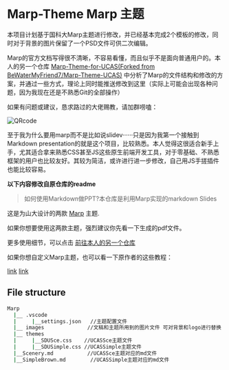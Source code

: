 # Marp-Theme  Marp 主题

本项目计划基于国科大Marp主题进行修改，并已经基本完成2个模板的修改，同时对于背景的图片保留了一个PSD文件可供二次编辑。

Marp的官方文档写得很不清晰，不容易看懂，而且似乎不是面向普通用户的。本人的另一个仓库
[Marp-Theme-for-UCAS(Forked from BeWaterMyFriend7/Marp-Theme-UCAS)](https://github.com/szw0407/Marp-Theme-for-UCAS)
中分析了Marp的文件结构和修改的方案，并通过一些方式，理论上同时能推送修改到这里（实际上可能会出现各种问题，因为我现在还是不熟悉Git的全部操作）

如果有问题或建议，恳求路过的大佬赐教，请加群唠嗑：

![QRcode](https://szw0407.github.io/images/QQgroup.jpg)

至于我为什么要用marp而不是比如说slidev······只是因为我第一个接触到Markdown presentation的就是这个项目，比较熟悉。本人觉得这很适合新手上手，尤其适合拿来熟悉CSS甚至JS这些原生前端开发工具，对于零基础、不熟悉框架的用户也比较友好。其较为简洁，或许进行进一步修改，自己用JS手搓插件也能比较容易。

**以下内容修改自原仓库的readme**

> 如何使用Markdown做PPT?本仓库是利用Marp实现的markdown Slides

这是为山大设计的两款 [Marp](https://github.com/marp-team/marp) 主题.

如果你想要使用这两款主题，强烈建议你先看一下生成的pdf文件。

更多使用细节，可以点击 [前往本人的另一个仓库](https://github.com/szw0407/Marp-Theme-for-UCAS)

如果你想自定义Marp主题，也可以看一下原作者的这些教程：

[link](https://zhuanlan.zhihu.com/p/449668027)
[link](https://mdnice.com/writing/9cb2de742bed48d0b131e35d653515f2)

## File structure

```bash
Marp
  |__ .vscode
  |     |__settings.json   //主题配置文件
  |__ images              //文稿和主题所用到的图片文件 可对背景和logo进行替换
  |__ themes
  |     |__SDUSce.css    //UCASSce主题文件
  |     |__SDUSimple.css //UCASSimple主题文件
  |__Scenery.md           //UCASSce主题对应的md文件
  |__SimpleBrown.md        //UCASSimple主题对应的md文件
```

